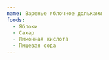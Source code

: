 ```yaml
---
name: Варенье яблочное дольками
foods:
  - Яблоки
  - Сахар
  - Лимонная кислота
  - Пищевая сода
---
```

